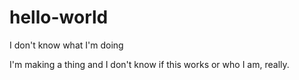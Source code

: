 # hello-world
I don't know what I'm doing

I'm making a thing and I don't know if this works or who I am, really. 

